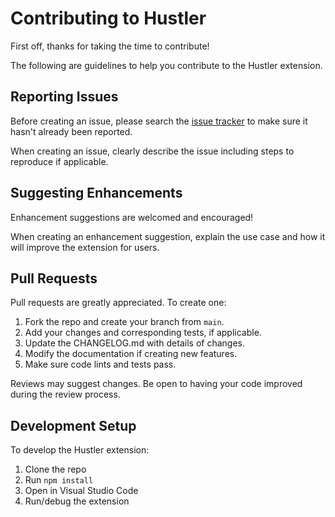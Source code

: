 # Contributing to Hustler

First off, thanks for taking the time to contribute!

The following are guidelines to help you contribute to the Hustler extension.

## Reporting Issues

Before creating an issue, please search the [issue tracker](https://github.com/Alokit-Innovations/HustlerIDE/issues) to make sure it hasn't already been reported.

When creating an issue, clearly describe the issue including steps to reproduce if applicable.

## Suggesting Enhancements

Enhancement suggestions are welcomed and encouraged!

When creating an enhancement suggestion, explain the use case and how it will improve the extension for users.

## Pull Requests

Pull requests are greatly appreciated. To create one:

1. Fork the repo and create your branch from `main`.
2. Add your changes and corresponding tests, if applicable.
3. Update the CHANGELOG.md with details of changes.
4. Modify the documentation if creating new features.
5. Make sure code lints and tests pass.

Reviews may suggest changes. Be open to having your code improved during the review process.

## Development Setup

To develop the Hustler extension:

1. Clone the repo
2. Run `npm install`
3. Open in Visual Studio Code
4. Run/debug the extension
